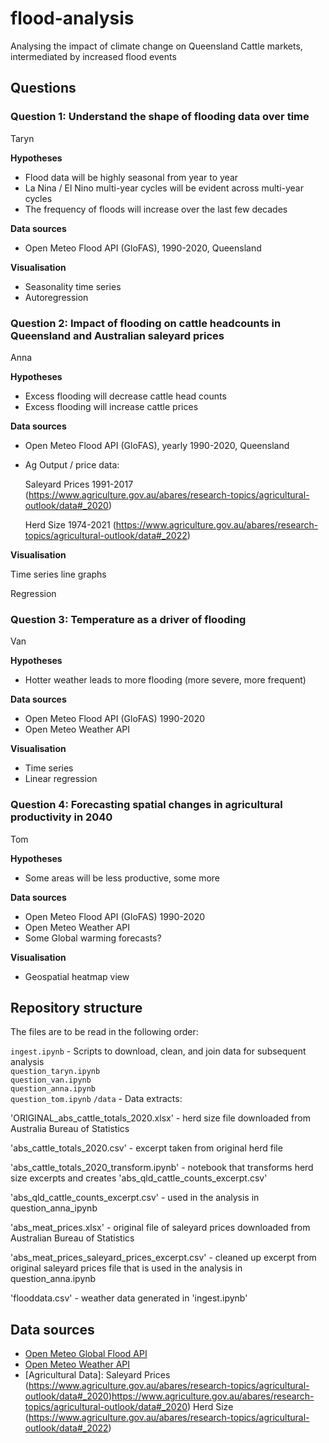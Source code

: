 # flood-analysis

Analysing the impact of climate change on Queensland Cattle markets, intermediated by increased flood events


## Questions

### Question 1: Understand the shape of flooding data over time

Taryn

**Hypotheses**

- Flood data will be highly seasonal from year to year
- La Nina / El Nino multi-year cycles will be evident across multi-year cycles
- The frequency of floods will increase over the last few decades

**Data sources**

- Open Meteo Flood API (GloFAS), 1990-2020, Queensland

**Visualisation**

- Seasonality time series
- Autoregression


### Question 2: Impact of flooding on cattle headcounts in Queensland and Australian saleyard prices

Anna

**Hypotheses**

- Excess flooding will decrease cattle head counts
- Excess flooding will increase cattle prices

**Data sources**

- Open Meteo Flood API (GloFAS), yearly 1990-2020, Queensland
- Ag Output / price data:
  
  Saleyard Prices 1991-2017 (https://www.agriculture.gov.au/abares/research-topics/agricultural-outlook/data#_2020)
  
  Herd Size 1974-2021 (https://www.agriculture.gov.au/abares/research-topics/agricultural-outlook/data#_2022)

**Visualisation**

Time series line graphs

Regression


### Question 3: Temperature as a driver of flooding 

Van

**Hypotheses**

- Hotter weather leads to more flooding (more severe, more frequent)

**Data sources**

- Open Meteo Flood API (GloFAS) 1990-2020
- Open Meteo Weather API

**Visualisation**

- Time series
- Linear regression


### Question 4: Forecasting spatial changes in agricultural productivity in 2040

Tom

**Hypotheses**

- Some areas will be less productive, some more

**Data sources**

- Open Meteo Flood API (GloFAS) 1990-2020
- Open Meteo Weather API
- Some Global warming forecasts?

**Visualisation**

- Geospatial heatmap view



## Repository structure
The files are to be read in the following order:
 
`ingest.ipynb` - Scripts to download, clean, and join data for subsequent analysis  
`question_taryn.ipynb`  
`question_van.ipynb`   
`question_anna.ipynb`   
`question_tom.ipynb` 
`/data` - Data extracts:

'ORIGINAL_abs_cattle_totals_2020.xlsx' - herd size file downloaded from Australia Bureau of Statistics

'abs_cattle_totals_2020.csv' - excerpt taken from original herd file

'abs_cattle_totals_2020_transform.ipynb' - notebook that transforms herd size excerpts and creates 'abs_qld_cattle_counts_excerpt.csv'

'abs_qld_cattle_counts_excerpt.csv' - used in the analysis in question_anna_ipynb

'abs_meat_prices.xlsx' - original file of saleyard prices downloaded from Australian Bureau of Statistics

'abs_meat_prices_saleyard_prices_excerpt.csv' - cleaned up excerpt from original saleyard prices file that is used in the analysis in question_anna.ipynb

'flooddata.csv' - weather data generated in 'ingest.ipynb'

## Data sources

- [Open Meteo Global Flood API](https://open-meteo.com/en/docs/flood-api)
- [Open Meteo Weather API](https://open-meteo.com/)
- [Agricultural Data]: Saleyard Prices (https://www.agriculture.gov.au/abares/research-topics/agricultural-outlook/data#_2020)https://www.agriculture.gov.au/abares/research-topics/agricultural-outlook/data#_2020)
                       Herd Size (https://www.agriculture.gov.au/abares/research-topics/agricultural-outlook/data#_2022)

